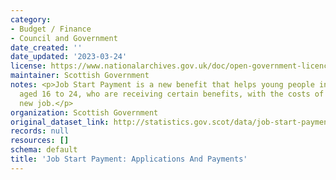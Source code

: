 ```yaml
---
category:
- Budget / Finance
- Council and Government
date_created: ''
date_updated: '2023-03-24'
license: https://www.nationalarchives.gov.uk/doc/open-government-licence/version/3/
maintainer: Scottish Government
notes: <p>Job Start Payment is a new benefit that helps young people in Scotland,
  aged 16 to 24, who are receiving certain benefits, with the costs of starting a
  new job.</p>
organization: Scottish Government
original_dataset_link: http://statistics.gov.scot/data/job-start-payment-applications-and-payments
records: null
resources: []
schema: default
title: 'Job Start Payment: Applications And Payments'
---
```

